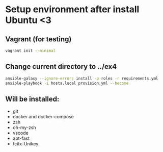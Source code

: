 # Setup environment after install Ubuntu <3

## Vagrant (for testing)

```bash
vagrant init --minimal
```
## Change current directory to ../ex4

```bash
ansible-galaxy --ignore-errors install -p roles -r requirements.yml
ansible-playbook -i hosts.local provision.yml --become
```
## Will be installed:
- git
- docker and docker-compose
- zsh
- oh-my-zsh
- vscode
- apt-fast
- fcitx-Unikey
